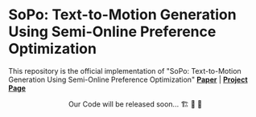 # SoPo: Text-to-Motion Generation Using Semi-Online Preference Optimization
This repository is the official implementation of "SoPo: Text-to-Motion Generation Using Semi-Online Preference Optimization"
[**Paper**](https://arxiv.org/abs/2412.05095) | [**Project Page**](https://sopo-motion.github.io/) 

<p align="center"> Our Code will be released soon... 🏗️ 🚧 🔨</p>
